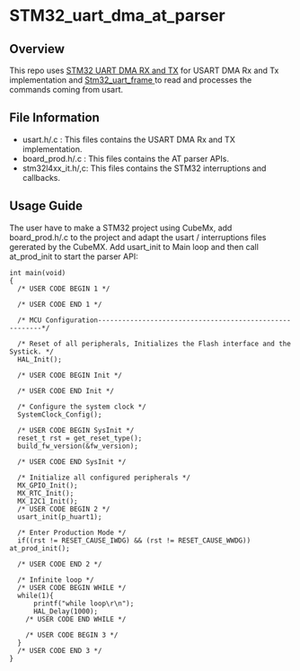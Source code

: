 # STM32_uart_dma_at_parser

## Overview
This repo uses [STM32 UART DMA RX and TX](https://github.com/MaJerle/stm32-usart-uart-dma-rx-tx) for USART DMA Rx and Tx implementation and [Stm32_uart_frame
](https://github.com/TienHuyIoT/stm32_uart_frame) to read and processes the commands coming from usart.

## File Information
* usart.h/.c : This files contains the USART DMA Rx and TX implementation.
* board_prod.h/.c : This files contains the AT parser APIs.
* stm32l4xx_it.h/,c: This files contains the STM32 interruptions and callbacks.

## Usage Guide
The user have to make a STM32 project using CubeMx, add board_prod.h/.c to the project and adapt the usart / interruptions files gererated by the CubeMX. 
Add usart_init to Main loop and then call at_prod_init to start the parser API:
```
int main(void)
{
  /* USER CODE BEGIN 1 */

  /* USER CODE END 1 */

  /* MCU Configuration--------------------------------------------------------*/

  /* Reset of all peripherals, Initializes the Flash interface and the Systick. */
  HAL_Init();

  /* USER CODE BEGIN Init */

  /* USER CODE END Init */

  /* Configure the system clock */
  SystemClock_Config();

  /* USER CODE BEGIN SysInit */
  reset_t rst = get_reset_type();
  build_fw_version(&fw_version);

  /* USER CODE END SysInit */

  /* Initialize all configured peripherals */
  MX_GPIO_Init();
  MX_RTC_Init();
  MX_I2C1_Init();
  /* USER CODE BEGIN 2 */
  usart_init(p_huart1);

  /* Enter Production Mode */
  if((rst != RESET_CAUSE_IWDG) && (rst != RESET_CAUSE_WWDG)) at_prod_init();

  /* USER CODE END 2 */

  /* Infinite loop */
  /* USER CODE BEGIN WHILE */
  while(1){
	  printf("while loop\r\n");
	  HAL_Delay(1000);
    /* USER CODE END WHILE */

    /* USER CODE BEGIN 3 */
  }
  /* USER CODE END 3 */
}
```

